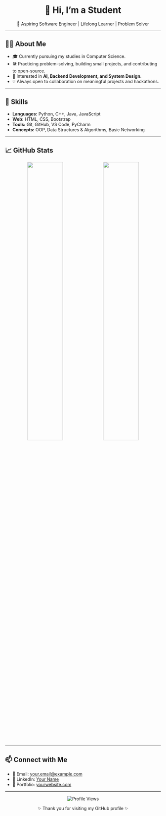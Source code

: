 <h1 align="center">👋 Hi, I’m a Student</h1>

<p align="center">
🚀 Aspiring Software Engineer | Lifelong Learner | Problem Solver
</p>

---

## 🧑‍💻 About Me

- 🎓 Currently pursuing my studies in Computer Science.
- 🛠️ Practicing problem-solving, building small projects, and contributing to open-source.
- 🌱 Interested in **AI, Backend Development, and System Design**.
- 💡 Always open to collaboration on meaningful projects and hackathons.

---

## 💼 Skills

- **Languages:** Python, C++, Java, JavaScript
- **Web:** HTML, CSS, Bootstrap
- **Tools:** Git, GitHub, VS Code, PyCharm
- **Concepts:** OOP, Data Structures & Algorithms, Basic Networking

---

## 📈 GitHub Stats

<p align="center">
  <img src="https://github-readme-stats.vercel.app/api?username=YOUR_USERNAME&show_icons=true&theme=transparent&hide_border=true&count_private=true" width="48%" />
  <img src="https://github-readme-streak-stats.herokuapp.com/?user=YOUR_USERNAME&theme=transparent&hide_border=true" width="48%" />
</p>

---

## 📫 Connect with Me

- 📧 Email: your.email@example.com
- 💼 LinkedIn: [Your Name](https://linkedin.com/in/YOUR_LINKEDIN)
- 📝 Portfolio: [yourwebsite.com](https://yourwebsite.com)

---

<p align="center">
  <img src="https://komarev.com/ghpvc/?username=YOUR_USERNAME&style=flat&color=gray" alt="Profile Views" />
</p>

<p align="center">
✨ Thank you for visiting my GitHub profile ✨
</p>

